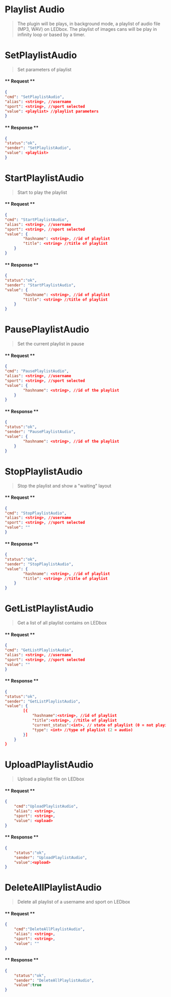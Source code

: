 # Playlist Audio
> The plugin will be plays, in background mode, a playlist of audio file (MP3, WAV) on LEDbox. The playlist of images cans will be play in infinity loop or based by a timer. 

# SetPlaylistAudio

> Set parameters of playlist

<!--  tabs:start  -->

#### ** Request **

```json
{
"cmd": "SetPlaylistAudio",
"alias": <string>, //username
"sport": <string>, //sport selected
"value": <playlist> //playlist parameters
}
```

#### ** Response **

```json
{
"status":"ok",
"sender": "SetPlaylistAudio",
"value": <playlist>
}
```

<!--  tabs:end  -->

# StartPlaylistAudio

> Start to play the playlist

<!--  tabs:start  -->

#### ** Request **

```json
{
"cmd": "StartPlaylistAudio",
"alias": <string>, //username
"sport": <string>, //sport selected
"value": {
        "hashname": <string>, //id of playlist
        "title": <string> //title of playlist
    }
}
```

#### ** Response **

```json
{
"status":"ok",
"sender": "StartPlaylistAudio",
"value": {
        "hashname": <string>, //id of playlist
        "title": <string> //title of playlist
    }
}
```

<!--  tabs:end  -->

# PausePlaylistAudio

> Set the current playlist in pause

<!--  tabs:start  -->

#### ** Request **

```json
{
"cmd": "PausePlaylistAudio",
"alias": <string>, //username
"sport": <string>, //sport selected
"value": {
        "hashname": <string>, //id of the playlist 
    }
}
```

#### ** Response **

```json
{
"status":"ok",
"sender": "PausePlaylistAudio",
"value": {
        "hashname": <string>, //id of the playlist
    }
}
```

<!--  tabs:end  -->

# StopPlaylistAudio

> Stop the playlist and show a "waiting" layout

<!--  tabs:start  -->

#### ** Request **

```json
{
"cmd": "StopPlaylistAudio",
"alias": <string>, //username
"sport": <string>, //sport selected
"value": ""
}
```

#### ** Response **

```json
{
"status":"ok",
"sender": "StopPlaylistAudio",
"value": {
        "hashname": <string>, //id of playlist
        "title": <string> //title of playlist
    }
}
```

<!--  tabs:end  -->


# GetListPlaylistAudio

> Get a list of all playlist contains on LEDbox

<!--  tabs:start  -->

#### ** Request **

```json
{
"cmd": "GetListPlaylistAudio",
"alias": <string>, //username
"sport": <string>, //sport selected
"value": ""
}
```

#### ** Response **

```json
{
"status":"ok",
"sender": "GetListPlaylistAudio",
"value": {
        [{
            "hashname":<string>, //id of playlist
            "title":<string>, //title of playlist
            "current_status":<int>, // state of playlist (0 = not playing; 1 = playing; 2 = pause)
            "type": <int> //type of playlist (2 = audio)
        }]
    }
}
```

<!--  tabs:end  -->

# UploadPlaylistAudio

> Upload a playlist file on LEDbox

<!--  tabs:start  -->

#### ** Request **

```json
{
    "cmd":"UploadPlaylistAudio",
    "alias": <string>,
    "sport": <string>,
    "value": <upload>
}
```

#### ** Response **

```json
{
    "status":"ok",
    "sender": "UploadPlaylistAudio",
    "value":<upload>
}
```

<!--  tabs:end  -->

# DeleteAllPlaylistAudio

> Delete all playlist of a username and sport on LEDbox

<!--  tabs:start  -->

#### ** Request **

```json
{
    "cmd":"DeleteAllPlaylistAudio",
    "alias": <string>,
    "sport": <string>,
    "value": ""
}
```

#### ** Response **

```json
{
    "status":"ok",
    "sender": "DeleteAllPlaylistAudio",
    "value":true
}
```

<!--  tabs:end  -->